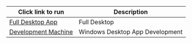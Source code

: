 |Click link to run  |Description  |
|---------|---------|
|<a href='http://boxstarter.org/package/url?https://raw.githubusercontent.com/jasonmull/DeviceBootstrap/refs/heads/main/fulldevice.ps1'>Full Desktop App</a>     | Full Desktop |
|<a href='http://boxstarter.org/package/url?https://raw.githubusercontent.com/jasonmull/DeviceBootstrap/refs/heads/main/devmachine.ps1'>Development Machine</a>     | Windows Desktop App Development |
